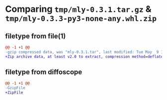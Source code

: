 # Comparing `tmp/mly-0.3.1.tar.gz` & `tmp/mly-0.3.3-py3-none-any.whl.zip`

## filetype from file(1)

```diff
@@ -1 +1 @@
-gzip compressed data, was "mly-0.3.1.tar", last modified: Tue May  9 15:01:27 2023, max compression
+Zip archive data, at least v2.0 to extract, compression method=deflate
```

## filetype from diffoscope

```diff
@@ -1 +1 @@
-GzipFile
+ZipFile
```

